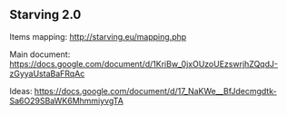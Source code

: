 Starving 2.0
---------------

Items mapping: http://starving.eu/mapping.php

Main document: https://docs.google.com/document/d/1KriBw_0jxOUzoUEzswrjhZQqdJ-zGyyaUstaBaFRqAc

Ideas: https://docs.google.com/document/d/17_NaKWe__BfJdecmgdtk-Sa6O29SBaWK6MhmmiyvgTA
